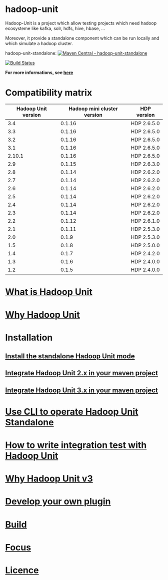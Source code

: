 hadoop-unit
====================

Hadoop-Unit is a project which allow testing projects which need hadoop ecosysteme like kafka, solr, hdfs, hive, hbase, ...

Moreover, it provide a standalone component which can be run locally and which simulate a hadoop cluster.

hadoop-unit-standalone:
[![Maven Central - hadoop-unit-standalone](https://maven-badges.herokuapp.com/maven-central/fr.jetoile.hadoop/hadoop-unit-standalone/badge.svg)](https://maven-badges.herokuapp.com/maven-central/fr.jetoile.hadoop/hadoop-unit-standalone)

[![Build Status](https://travis-ci.org/jetoile/hadoop-unit.svg?branch=master)](https://travis-ci.org/jetoile/hadoop-unit)


**For more informations, see [here](https://blog.jetoile.fr/hadoop-unit)**

# Compatibility matrix

| Hadoop Unit version  | Hadoop mini cluster version | HDP version |
| ------------- | ------------- | ------------- |
| 3.4 | 0.1.16 | HDP 2.6.5.0 |
| 3.3 | 0.1.16 | HDP 2.6.5.0 |
| 3.2 | 0.1.16 | HDP 2.6.5.0 |
| 3.1 | 0.1.16 | HDP 2.6.5.0 |
| 2.10.1 | 0.1.16 | HDP 2.6.5.0 |
| 2.9 | 0.1.15 | HDP 2.6.3.0 |
| 2.8 | 0.1.14 | HDP 2.6.2.0 |
| 2.7 | 0.1.14 | HDP 2.6.2.0 |
| 2.6 | 0.1.14 | HDP 2.6.2.0 |
| 2.5 | 0.1.14 | HDP 2.6.2.0 |
| 2.4 | 0.1.14 | HDP 2.6.2.0 |
| 2.3 | 0.1.14 | HDP 2.6.2.0 |
| 2.2 | 0.1.12 | HDP 2.6.1.0 |
| 2.1 | 0.1.11 | HDP 2.5.3.0 |
| 2.0 | 0.1.9 | HDP 2.5.3.0 |
| 1.5 | 0.1.8 | HDP 2.5.0.0 |
| 1.4 | 0.1.7 | HDP 2.4.2.0 |
| 1.3 | 0.1.6 | HDP 2.4.0.0 |
| 1.2 | 0.1.5 | HDP 2.4.0.0 |


# [What is Hadoop Unit](https://blog.jetoile.fr/hadoop-unit/what-is-hadoop-unit.html)

# [Why Hadoop Unit](https://blog.jetoile.fr/hadoop-unit/why-hadoop-unit.html)

# Installation
## [Install the standalone Hadoop Unit mode](https://blog.jetoile.fr/hadoop-unit/install-hadoop-unit-standalone.html)
## [Integrate Hadoop Unit 2.x in your maven project](https://blog.jetoile.fr/hadoop-unit/maven-usage_2.x.html)
## [Integrate Hadoop Unit 3.x in your maven project](https://blog.jetoile.fr/hadoop-unit/maven-usage_3.x.html)

# [Use CLI to operate Hadoop Unit Standalone](https://blog.jetoile.fr/hadoop-unit/cli.html)

# [How to write integration test with Hadoop Unit](https://blog.jetoile.fr/hadoop-unit/howto-integrationtest.html)

# [Why Hadoop Unit v3](https://blog.jetoile.fr/hadoop-unit/why-hadoopunit-v3.html)

# [Develop your own plugin](https://blog.jetoile.fr/hadoop-unit/plugin-development.html)

# [Build](https://blog.jetoile.fr/hadoop-unit/howto-build.html)

# [Focus](https://blog.jetoile.fr/hadoop-unit/focus.html)

# [Licence](https://blog.jetoile.fr/hadoop-unit/licence.html)
